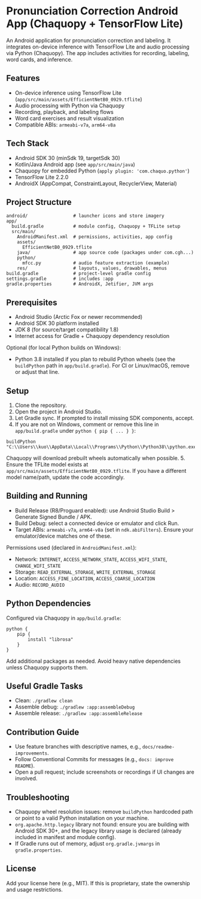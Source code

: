 # Pronunciation Correction Android App (Chaquopy + TensorFlow Lite)

An Android application for pronunciation correction and labeling. It integrates on-device inference with TensorFlow Lite and audio processing via Python (Chaquopy). The app includes activities for recording, labeling, word cards, and inference.

## Features
- On-device inference using TensorFlow Lite (`app/src/main/assets/EfficientNetB0_0929.tflite`)
- Audio processing with Python via Chaquopy
- Recording, playback, and labeling flows
- Word card exercises and result visualization
- Compatible ABIs: `armeabi-v7a`, `arm64-v8a`

## Tech Stack
- Android SDK 30 (minSdk 19, targetSdk 30)
- Kotlin/Java Android app (see `app/src/main/java`)
- Chaquopy for embedded Python (`apply plugin: 'com.chaquo.python'`)
- TensorFlow Lite 2.2.0
- AndroidX (AppCompat, ConstraintLayout, RecyclerView, Material)

## Project Structure
```
android/                 # launcher icons and store imagery
app/
  build.gradle           # module config, Chaquopy + TFLite setup
  src/main/
    AndroidManifest.xml  # permissions, activities, app config
    assets/
      EfficientNetB0_0929.tflite
    java/                # app source code (packages under com.cgh...)
    python/
      mfcc.py            # audio feature extraction (example)
    res/                 # layouts, values, drawables, menus
build.gradle             # project-level gradle config
settings.gradle          # includes :app
gradle.properties        # AndroidX, Jetifier, JVM args
```

## Prerequisites
- Android Studio (Arctic Fox or newer recommended)
- Android SDK 30 platform installed
- JDK 8 (for source/target compatibility 1.8)
- Internet access for Gradle + Chaquopy dependency resolution

Optional (for local Python builds on Windows):
- Python 3.8 installed if you plan to rebuild Python wheels (see the `buildPython` path in `app/build.gradle`). For CI or Linux/macOS, remove or adjust that line.

## Setup
1. Clone the repository.
2. Open the project in Android Studio.
3. Let Gradle sync. If prompted to install missing SDK components, accept.
4. If you are not on Windows, comment or remove this line in `app/build.gradle` under `python { pip { ... } }`:
```
buildPython "C:\\Users\\kuo\\AppData\\Local\\Programs\\Python\\Python38\\python.exe"
```
Chaquopy will download prebuilt wheels automatically when possible.
5. Ensure the TFLite model exists at `app/src/main/assets/EfficientNetB0_0929.tflite`. If you have a different model name/path, update the code accordingly.

## Building and Running
- Build Release (R8/Proguard enabled): use Android Studio Build > Generate Signed Bundle / APK.
- Build Debug: select a connected device or emulator and click Run.
- Target ABIs: `armeabi-v7a`, `arm64-v8a` (set in `ndk.abiFilters`). Ensure your emulator/device matches one of these.

Permissions used (declared in `AndroidManifest.xml`):
- Network: `INTERNET`, `ACCESS_NETWORK_STATE`, `ACCESS_WIFI_STATE`, `CHANGE_WIFI_STATE`
- Storage: `READ_EXTERNAL_STORAGE`, `WRITE_EXTERNAL_STORAGE`
- Location: `ACCESS_FINE_LOCATION`, `ACCESS_COARSE_LOCATION`
- Audio: `RECORD_AUDIO`

## Python Dependencies
Configured via Chaquopy in `app/build.gradle`:
```
python {
    pip {
        install "librosa"
    }
}
```
Add additional packages as needed. Avoid heavy native dependencies unless Chaquopy supports them.

## Useful Gradle Tasks
- Clean: `./gradlew clean`
- Assemble debug: `./gradlew :app:assembleDebug`
- Assemble release: `./gradlew :app:assembleRelease`

## Contribution Guide
- Use feature branches with descriptive names, e.g., `docs/readme-improvements`.
- Follow Conventional Commits for messages (e.g., `docs: improve README`).
- Open a pull request; include screenshots or recordings if UI changes are involved.

## Troubleshooting
- Chaquopy wheel resolution issues: remove `buildPython` hardcoded path or point to a valid Python installation on your machine.
- `org.apache.http.legacy` library not found: ensure you are building with Android SDK 30+, and the legacy library usage is declared (already included in manifest and module config).
- If Gradle runs out of memory, adjust `org.gradle.jvmargs` in `gradle.properties`.

## License
Add your license here (e.g., MIT). If this is proprietary, state the ownership and usage restrictions.